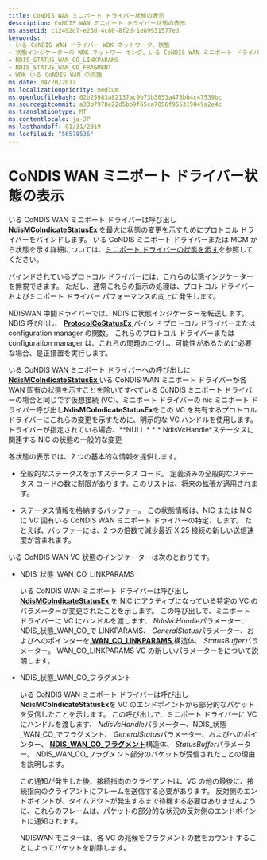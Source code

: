 ```yaml
---
title: CoNDIS WAN ミニポート ドライバー状態の表示
description: CoNDIS WAN ミニポート ドライバー状態の表示
ms.assetid: c12492d7-e25d-4c80-8f2d-1e89931577ed
keywords:
- いる CoNDIS WAN ドライバー WDK ネットワーク、状態
- 状態インジケーターの WDK ネットワー キング、いる CoNDIS WAN ミニポート ドライバー
- NDIS_STATUS_WAN_CO_LINKPARAMS
- NDIS_STATUS_WAN_CO_FRAGMENT
- WDK いる CoNDIS WAN の問題
ms.date: 04/20/2017
ms.localizationpriority: medium
ms.openlocfilehash: 02b25983a82137ac9b73b3853a478bb4c47539bc
ms.sourcegitcommit: a33b7978e22d5bb9f65ca7056f955319049a2e4c
ms.translationtype: MT
ms.contentlocale: ja-JP
ms.lasthandoff: 01/31/2019
ms.locfileid: "56578536"
---
```

# <a name="indicating-condis-wan-miniport-driver-status"></a>CoNDIS WAN ミニポート ドライバー状態の表示





いる CoNDIS WAN ミニポート ドライバーは呼び出し[ **NdisMCoIndicateStatusEx** ](https://msdn.microsoft.com/library/windows/hardware/ff563562)を最大に状態の変更を示すためにプロトコル ドライバーをバインドします。 いる CoNDIS ミニポート ドライバーまたは MCM から状態を示す詳細については、[ミニポート ドライバーの状態を示す](indicating-miniport-driver-status.md)を参照してください。

バインドされているプロトコル ドライバーには、これらの状態インジケーターを無視できます。 ただし、通常これらの指示の処理は、プロトコル ドライバーおよびミニポート ドライバー パフォーマンスの向上に発生します。

NDISWAN 中間ドライバーでは、NDIS に状態インジケーターを転送します。 NDIS 呼び出し、 [ **ProtocolCoStatusEx** ](https://msdn.microsoft.com/library/windows/hardware/ff570258)バインド プロトコル ドライバーまたは configuration manager の関数。 これらのプロトコル ドライバーまたは configuration manager は、これらの問題のログし、可能性があるために必要な場合、是正措置を実行します。

いる CoNDIS WAN ミニポート ドライバーへの呼び出しに[ **NdisMCoIndicateStatusEx** ](https://msdn.microsoft.com/library/windows/hardware/ff563562)いる CoNDIS WAN ミニポート ドライバーが各 WAN 固有の状態を示すことを除いてすべている CoNDIS ミニポート ドライバーの場合と同じです仮想接続 (VC)、ミニポート ドライバーの nic ミニポート ドライバー呼び出し**NdisMCoIndicateStatusEx**をこの VC を共有するプロトコル ドライバーにこれらの変更を示すために、明示的な VC ハンドルを使用します。 ドライバーが指定されている場合、**NULL * * * NdisVcHandle*ステータスに関連する NIC の状態の一般的な変更

各状態の表示では、2 つの基本的な情報を提供します。

-   全般的なステータスを示すステータス コード。 定義済みの全般的なステータス コードの数に制限があります。このリストは、将来の拡張が適用されます。

-   ステータス情報を格納するバッファー。 この状態情報は、NIC または NIC に VC 固有いる CoNDIS WAN ミニポート ドライバーの特定、します。 たとえば、バッファーには、2 つの倍数で減少最近 X.25 接続の新しい送信速度が含まれます。

いる CoNDIS WAN VC 状態のインジケーターは次のとおりです。

-   NDIS\_状態\_WAN\_CO\_LINKPARAMS

    いる CoNDIS WAN ミニポート ドライバーは呼び出し[ **NdisMCoIndicateStatusEx** ](https://msdn.microsoft.com/library/windows/hardware/ff563562)を NIC にアクティブになっている特定の VC のパラメーターが変更されたことを示します。 この呼び出しで、ミニポート ドライバーに VC にハンドルを渡します、 *NdisVcHandle*パラメーター、NDIS\_状態\_WAN\_CO\_で LINKPARAMS、 *GeneralStatus*パラメーター、およびへのポインターを[ **WAN\_CO\_LINKPARAMS** ](https://msdn.microsoft.com/library/windows/hardware/ff565819)構造体、 *StatusBuffer*パラメーター。 WAN\_CO\_LINKPARAMS VC の新しいパラメーターをについて説明します。

-   NDIS\_状態\_WAN\_CO\_フラグメント

    いる CoNDIS WAN ミニポート ドライバーは呼び出し**NdisMCoIndicateStatusEx**を VC のエンドポイントから部分的なパケットを受信したことを示します。 この呼び出しで、ミニポート ドライバーに VC にハンドルを渡します、 *NdisVcHandle*パラメーター、NDIS\_状態\_WAN\_CO\_でフラグメント、 *GeneralStatus*パラメーター、およびへのポインター、 [ **NDIS\_WAN\_CO\_フラグメント**](https://msdn.microsoft.com/library/windows/hardware/ff559030)構造体、 *StatusBuffer*パラメーター。 NDIS\_WAN\_CO\_フラグメント部分のパケットが受信されたことの理由を説明します。

    この通知が発生した後、接続指向のクライアントは、VC の他の最後に、接続指向のクライアントにフレームを送信する必要があります。 反対側のエンドポイントが、タイムアウトが発生するまで待機する必要はありませんように、これらのフレームは、パケットの部分的な状況の反対側のエンドポイントに通知されます。

    NDISWAN モニターは、各 VC の兆候をフラグメントの数をカウントすることによってパケットを削除します。

 

 





